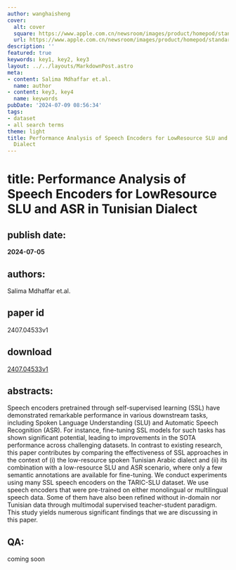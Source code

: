 ```yaml
---
author: wanghaisheng
cover:
  alt: cover
  square: https://www.apple.com.cn/newsroom/images/product/homepod/standard/Apple-HomePod-hero-230118_big.jpg.large_2x.jpg
  url: https://www.apple.com.cn/newsroom/images/product/homepod/standard/Apple-HomePod-hero-230118_big.jpg.large_2x.jpg
description: ''
featured: true
keywords: key1, key2, key3
layout: ../../layouts/MarkdownPost.astro
meta:
- content: Salima Mdhaffar et.al.
  name: author
- content: key3, key4
  name: keywords
pubDate: '2024-07-09 08:56:34'
tags:
- dataset
- all search terms
theme: light
title: Performance Analysis of Speech Encoders for LowResource SLU and ASR in Tunisian
  Dialect
---
```


# title: Performance Analysis of Speech Encoders for LowResource SLU and ASR in Tunisian Dialect 
## publish date: 
**2024-07-05** 
## authors: 
  Salima Mdhaffar et.al. 
## paper id
2407.04533v1
## download
[2407.04533v1](http://arxiv.org/abs/2407.04533v1)
## abstracts:
Speech encoders pretrained through self-supervised learning (SSL) have demonstrated remarkable performance in various downstream tasks, including Spoken Language Understanding (SLU) and Automatic Speech Recognition (ASR). For instance, fine-tuning SSL models for such tasks has shown significant potential, leading to improvements in the SOTA performance across challenging datasets. In contrast to existing research, this paper contributes by comparing the effectiveness of SSL approaches in the context of (i) the low-resource spoken Tunisian Arabic dialect and (ii) its combination with a low-resource SLU and ASR scenario, where only a few semantic annotations are available for fine-tuning. We conduct experiments using many SSL speech encoders on the TARIC-SLU dataset. We use speech encoders that were pre-trained on either monolingual or multilingual speech data. Some of them have also been refined without in-domain nor Tunisian data through multimodal supervised teacher-student paradigm. This study yields numerous significant findings that we are discussing in this paper.
## QA:
coming soon
